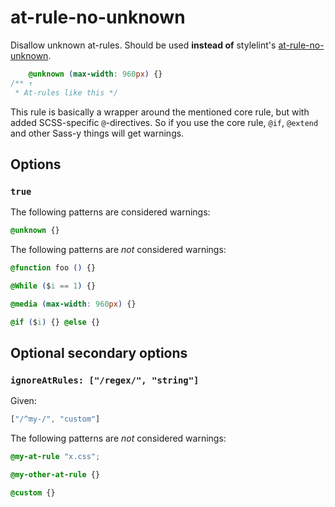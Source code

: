 # at-rule-no-unknown

Disallow unknown at-rules. Should be used **instead of** stylelint's [at-rule-no-unknown](http://stylelint.io/user-guide/rules/at-rule-no-unknown/).

```css
    @unknown (max-width: 960px) {}
/** ↑
 * At-rules like this */
```

This rule is basically a wrapper around the mentioned core rule, but with added SCSS-specific `@`-directives. So if you use the core rule, `@if`, `@extend` and other Sass-y things will get warnings.

## Options

### `true`

The following patterns are considered warnings:

```css
@unknown {}
```

The following patterns are *not* considered warnings:

```css
@function foo () {}
```

```css
@While ($i == 1) {}
```

```css
@media (max-width: 960px) {}
```

```css
@if ($i) {} @else {}
```

## Optional secondary options

### `ignoreAtRules: ["/regex/", "string"]`

Given:

```js
["/^my-/", "custom"]
```

The following patterns are *not* considered warnings:

```css
@my-at-rule "x.css";
```

```css
@my-other-at-rule {}
```

```css
@custom {}
```
